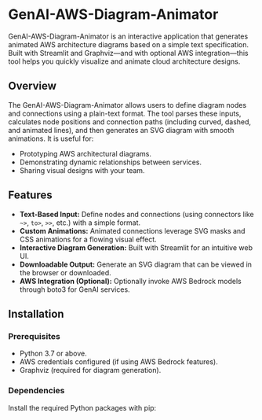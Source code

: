 # GenAI-AWS-Diagram-Animator

GenAI-AWS-Diagram-Animator is an interactive application that generates animated AWS architecture diagrams based on a simple text specification. Built with Streamlit and Graphviz—and with optional AWS integration—this tool helps you quickly visualize and animate cloud architecture designs.

## Overview

The GenAI-AWS-Diagram-Animator allows users to define diagram nodes and connections using a plain-text format. The tool parses these inputs, calculates node positions and connection paths (including curved, dashed, and animated lines), and then generates an SVG diagram with smooth animations. It is useful for:
- Prototyping AWS architectural diagrams.
- Demonstrating dynamic relationships between services.
- Sharing visual designs with your team.

## Features

- **Text-Based Input:** Define nodes and connections (using connectors like `~>`, `to>`, `>>`, etc.) with a simple format.
- **Custom Animations:** Animated connections leverage SVG masks and CSS animations for a flowing visual effect.
- **Interactive Diagram Generation:** Built with Streamlit for an intuitive web UI.
- **Downloadable Output:** Generate an SVG diagram that can be viewed in the browser or downloaded.
- **AWS Integration (Optional):** Optionally invoke AWS Bedrock models through boto3 for GenAI services.

## Installation

### Prerequisites

- Python 3.7 or above.
- AWS credentials configured (if using AWS Bedrock features).
- Graphviz (required for diagram generation).

### Dependencies

Install the required Python packages with pip:
